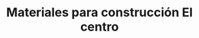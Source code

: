 ---
title: "Materiales para construcción El centro"
url: /toluca/materiales-para-construccion-el-centro/
shop: comercio
---